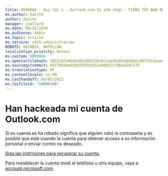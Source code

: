 ```yaml
---
title: 8000066 - Quy tắc 1 - Outlook.com bị xâm nhập - TIẾNG TÂY BAN NHA
ms.author: daeite
author: daeite
manager: joallard
ms.date: 04/21/2020
ms.audience: Admin
ms.topic: article
ms.service: o365-administration
ROBOTS: NOINDEX, NOFOLLOW
localization_priority: Normal
ms.custom: 8000066
ms.openlocfilehash: 302218fe0dd5e86368293ba5c1ab3bab548b866cd673813aaec3a881d4f94cf6
ms.sourcegitcommit: b5f7da89a650d2915dc652449623c78be6247175
ms.translationtype: MT
ms.contentlocale: vi-VN
ms.lasthandoff: 08/05/2021
ms.locfileid: "54096140"
---
```

# <a name="han-hackeada-mi-cuenta-de-outlookcom"></a>Han hackeada mi cuenta de Outlook.com

Si su cuenta se ha robado significa que alguien robó la contraseña y es posible que esté usando la cuenta para obtener acceso a su información personal o enviar correo no deseado.

[Siga las instrlvones para recuperar su cuenta.](https://support.office.com/es-es/article/han-pirateado-mi-cuenta-de-outlook-com-35993ac5-ac2f-494e-aacb-5232dda453d8?ui=es-ES&rs=es-ES&ad=ES?wt.mc_id=Office_Outlook_com_Alchemy)

Para restablecer la cuenta medi el teléfono u otro equipo, vaya a [account.microsoft.com](https://go.microsoft.com/fwlink/p/?linkid=836814).